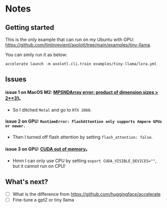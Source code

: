 # Notes

## Getting started

This is the only example that can run on my Ubuntu with GPU: https://github.com/tintinrevient/axolotl/tree/main/examples/tiny-llama.

You can simly run it as below:

```
accelerate launch -m axolotl.cli.train examples/tiny-llama/lora.yml
```

## Issues

#### issue 1 on MacOS M2: [MPSNDArray error: product of dimension sizes > 2**31](https://github.com/pytorch/pytorch/issues/84039)。

* So I ditched `Metal` and go to `RTX 2060`.

#### issue 2 on GPU: `RuntimeError: FlashAttention only supports Ampere GPUs or newer.`

* Then I turned off flash attention by setting `flash_attention: false`.

#### issue 3 on GPU: [CUDA out of memory](https://github.com/OpenAccess-AI-Collective/axolotl/issues/998)。

* Hmm I can only use CPU by setting `export CUDA_VISIBLE_DEVICES=""`, but it cannot run on CPU!

## What's next?

- [ ] What is the difference from https://github.com/huggingface/accelerate
- [ ] Fine-tune a gpt2 or tiny llama

